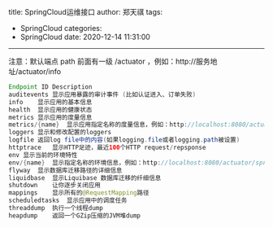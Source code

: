 title: SpringCloud运维接口
author: 郑天祺
tags:

  - SpringCloud
categories:
  - SpringCloud
date: 2020-12-14 11:31:00
---

注意：默认端点 path 前面有一级 /actuator ，例如：http://服务地址/actuator/info

```java
Endpoint ID	Description
auditevents	显示应用暴露的审计事件 (比如认证进入、订单失败)
info	显示应用的基本信息
health	显示应用的健康状态
metrics	显示应用的度量信息
metrics/{name}	显示应用指定名称的度量信息，例如：http://localhost:8080/actuator/metrics/system.cpu.count
loggers	显示和修改配置的loggers
logfile	返回log file中的内容(如果logging.file或者logging.path被设置)
httptrace	显示HTTP足迹，最近100个HTTP request/repsponse
env	显示当前的环境特性
env/{name}	显示指定名称的环境信息，例如：http://localhost:8080/actuator/spring.application.name
flyway	显示数据库迁移路径的详细信息
liquidbase	显示Liquibase 数据库迁移的纤细信息
shutdown	让你逐步关闭应用
mappings	显示所有的@RequestMapping路径
scheduledtasks	显示应用中的调度任务
threaddump	执行一个线程dump
heapdump	返回一个GZip压缩的JVM堆dump
```

